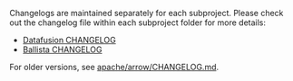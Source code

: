 <!---
  Licensed to the Apache Software Foundation (ASF) under one
  or more contributor license agreements.  See the NOTICE file
  distributed with this work for additional information
  regarding copyright ownership.  The ASF licenses this file
  to you under the Apache License, Version 2.0 (the
  "License"); you may not use this file except in compliance
  with the License.  You may obtain a copy of the License at

    http://www.apache.org/licenses/LICENSE-2.0

  Unless required by applicable law or agreed to in writing,
  software distributed under the License is distributed on an
  "AS IS" BASIS, WITHOUT WARRANTIES OR CONDITIONS OF ANY
  KIND, either express or implied.  See the License for the
  specific language governing permissions and limitations
  under the License.
-->

Changelogs are maintained separately for each subproject. Please check out the
changelog file within each subproject folder for more details:

* [Datafusion CHANGELOG](./datafusion/CHANGELOG.md)
* [Ballista CHANGELOG](./ballista/CHANGELOG.md)

For older versions, see [apache/arrow/CHANGELOG.md](https://github.com/apache/arrow/blob/master/CHANGELOG.md).
